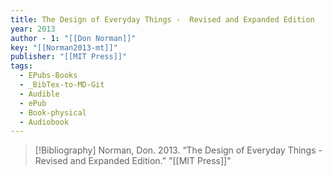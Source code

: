 ```yaml
---
title: The Design of Everyday Things -  Revised and Expanded Edition
year: 2013
author - 1: "[[Don Norman]]"
key: "[[Norman2013-mt]]"
publisher: "[[MIT Press]]"
tags:
  - EPubs-Books
  - _BibTex-to-MD-Git
  - Audible
  - ePub
  - Book-physical
  - Audiobook
---
```


> [!Bibliography]
> Norman, Don. 2013. “The Design of Everyday Things -  Revised and Expanded Edition.” "[[MIT Press]]"